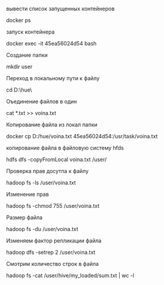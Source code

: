 вывести список запущенных контейнеров

docker ps

запуск контейнера

docker exec -it 45ea56024d54 bash

Создание папки

mkdir user

Переход в локальному пути к файлу

cd D:\hue\

Оъединение файлов в один

cat *.txt >> voina.txt


Копирование файла из локал папки

docker cp D:/hue/voina.txt 45ea56024d54:/usr/task/voina.txt


копирование файла в файловую систему hfds

hdfs dfs -copyFromLocal voina.txt /user/

Проверка прав досутпа к файлу

hadoop fs -ls /user/voina.txt

Изменение прав

hadoop fs -chmod 755 /user/voina.txt

Размер файла

hadoop fs -du /user/voina.txt

Изменяем фактор репликации файла

hadoop dfs -setrep 2  /user/voina.txt


Смотрим количество строк в файла 

hadoop fs -cat /user/hive/my_loaded/sum.txt | wc -l